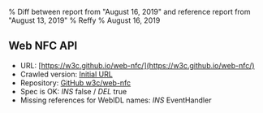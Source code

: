 % Diff between report from "August 16, 2019" and reference report from "August 13, 2019"
% Reffy
% August 16, 2019

## Web NFC API

- URL: [https://w3c.github.io/web-nfc/](https://w3c.github.io/web-nfc/)
- Crawled version: [Initial URL](https://w3c.github.io/web-nfc/)
- Repository: [GitHub w3c/web-nfc](https://github.com/w3c/web-nfc)
- Spec is OK: *INS* false / *DEL* true
- Missing references for WebIDL names: *INS* EventHandler


